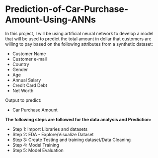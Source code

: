 # Prediction-of-Car-Purchase-Amount-Using-ANNs
In this project, I will be using artificial neural network to develop a model that will be used to predict the total amount in dollar that customers are willing to pay based on the following attributes from a synthetic dataset:
- Customer Name
- Customer e-mail
- Country
- Gender
- Age
- Annual Salary 
- Credit Card Debt 
- Net Worth 

Output to predict: 
- Car Purchase Amount

**The following steps are followed for the data analysis and Prediction:**
- Step 1: Import Libraries and datasets
- Step 2: EDA - Explore/Visualize Dataset
- Step 3: Create Testing and training dataset/Data Cleaning
- Step 4: Model Training
- Step 5: Model Evaluation
